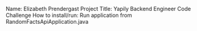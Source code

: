 Name: Elizabeth Prendergast
Project Title: Yapily Backend Engineer Code Challenge
How to install/run: Run application from RandomFactsApiApplication.java